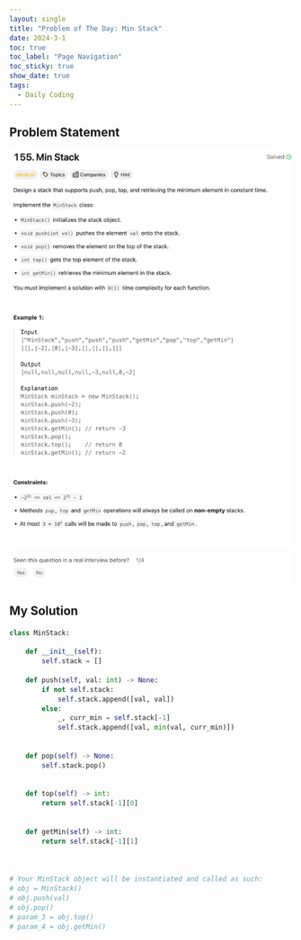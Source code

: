 ```yaml
---
layout: single
title: "Problem of The Day: Min Stack"
date: 2024-3-1
toc: true
toc_label: "Page Navigation"
toc_sticky: true
show_date: true
tags:
  - Daily Coding
---
```


## Problem Statement

![problem-155](/assets/images/2024-03-01_17-20-44-problem-155.png)

## My Solution

```python
class MinStack:

    def __init__(self):
        self.stack = []

    def push(self, val: int) -> None:
        if not self.stack:
            self.stack.append([val, val])
        else:
            _, curr_min = self.stack[-1]
            self.stack.append([val, min(val, curr_min)])


    def pop(self) -> None:
        self.stack.pop()


    def top(self) -> int:
        return self.stack[-1][0]


    def getMin(self) -> int:
        return self.stack[-1][1]



# Your MinStack object will be instantiated and called as such:
# obj = MinStack()
# obj.push(val)
# obj.pop()
# param_3 = obj.top()
# param_4 = obj.getMin()
```

